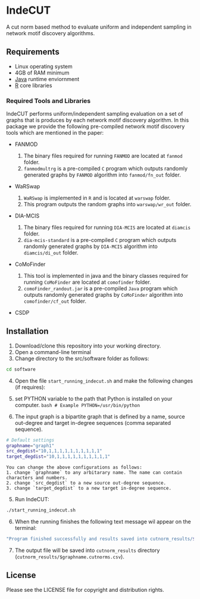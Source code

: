 # IndeCUT
A cut norm based method to evaluate uniform and independent sampling in network motif discovery algorithms.

## Requirements
+ Linux operating system
+ 4GB of RAM minimum
+ [Java](https://java.com/en/download/) runtime enviornment 
+ [R](www.r-project.org) core libraries

### Required Tools and Libraries
IndeCUT performs uniform/independent sampling evaluation on a set of graphs that is produces by each network motif discovery algorithm. In this package we provide the following pre-compiled network motif discovery tools which are mentioned in the paper:

+ FANMOD

  1. The binary files required for running `FANMOD` are located at `fanmod` folder.
  2. `fanmodmultrg` is a pre-compiled `C` program which outputs randomly generated graphs by `FANMOD` algorithm into `fanmod/fn_out` folder.
+ WaRSwap

  1. `WaRSwap` is implemented in `R` and is located at `warswap` folder.
  2. This program outputs the random graphs into `warswap/wr_out` folder.  
+ DIA-MCIS

  1. The binary files required for running `DIA-MCIS` are located at `diamcis` folder.
  2. `dia-mcis-standard` is a pre-compiled `C` program which outputs randomly generated graphs by `DIA-MCIS` algorithm into `diamcis/di_out` folder.
+ CoMoFinder

  1. This tool is implemented in java and the binary classes required for running `CoMoFinder` are located at `comofinder` folder.
  2. `comoFinder_randout.jar` is a pre-compiled `Java` program which outputs randomly generated graphs by `CoMoFinder` algorithm into `comofinder/cf_out` folder.
  
+ CSDP

## Installation
1. Download/clone this repository into your working directory. 
2. Open a command-line terminal
3. Change directory to the src/software folder as follows:
  ```bash
  cd software
  ```
  
4. Open the file `start_running_indecut.sh` and make the following changes (if requires):
  1. set PYTHON variable to the path that Python is installed on your computer.
    ```bash
    # Example
    PYTHON=/usr/bin/python
    ```
    
  2. The input graph is a bipartite graph that is defined by a name, source out-degree and target in-degree sequences (comma separated sequence). 
  ```bash
  # Default settings
  graphname="graph1"
  src_degdist="10,1,1,1,1,1,1,1,1,1,1"
  target_degdist="10,1,1,1,1,1,1,1,1,1,1"
  ```
  
    You can change the above configurations as follows: 
    1. change `graphname` to any arbitarary name. The name can contain characters and numbers. 
    2. change `src_degdist` to a new source out-degree sequence. 
    3. change `target_degdist` to a new target in-degree sequence.

5. Run IndeCUT:
  ```bash
  ./start_running_indecut.sh
  ```
6. When the running finishes the following text message wil appear on the terminal:
  ```bash
  "Program finished successfully and results saved into cutnorm_results/$graphname.cutnorms.csv file!"
  ```
  
7. The output file will be saved into `cutnorm_results` directory (`cutnorm_results/$graphname.cutnorms.csv`).

## License
Please see the LICENSE file for copyright and distribution rights.

